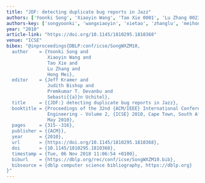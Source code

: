 ```yaml
---
title: "JDF: detecting duplicate bug reports in Jazz"
authors: ['Yoonki Song', 'Xiaoyin Wang', 'Tao Xie 0001', 'Lu Zhang 0023', 'Hong Mei']
authors-key: ['songyoonki', 'wangxiaoyin', 'xietao', 'zhanglu', 'meihong']
year: "2010"
article-link: "https://doi.org/10.1145/1810295.1810368"
venue: "ICSE"
bibex: "@inproceedings{DBLP:conf/icse/SongWXZM10,
  author    = {Yoonki Song and
               Xiaoyin Wang and
               Tao Xie and
               Lu Zhang and
               Hong Mei},
  editor    = {Jeff Kramer and
               Judith Bishop and
               Premkumar T. Devanbu and
               Sebasti{{a}}n Uchitel},
  title     = {{JDF:} detecting duplicate bug reports in Jazz},
  booktitle = {Proceedings of the 32nd {ACM/IEEE} International Conference on Software
               Engineering - Volume 2, {ICSE} 2010, Cape Town, South Africa, 1-8
               May 2010},
  pages     = {315--316},
  publisher = {{ACM}},
  year      = {2010},
  url       = {https://doi.org/10.1145/1810295.1810368},
  doi       = {10.1145/1810295.1810368},
  timestamp = {Tue, 06 Nov 2018 11:06:54 +0100},
  biburl    = {https://dblp.org/rec/conf/icse/SongWXZM10.bib},
  bibsource = {dblp computer science bibliography, https://dblp.org}
}"
---
```

